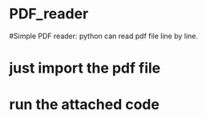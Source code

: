 # PDF_reader
#Simple PDF reader: python can read pdf file line by line. 
# just import the pdf file
# run the attached code

